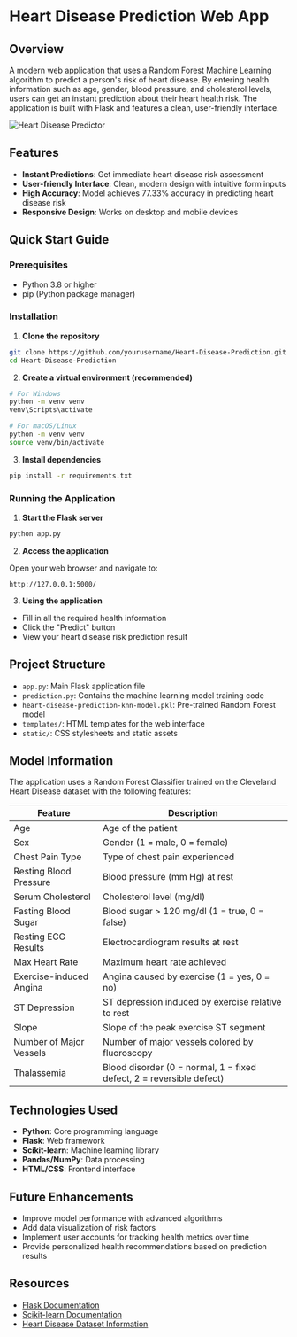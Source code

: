 # Heart Disease Prediction Web App

## Overview

A modern web application that uses a Random Forest Machine Learning algorithm to predict a person's risk of heart disease. By entering health information such as age, gender, blood pressure, and cholesterol levels, users can get an instant prediction about their heart health risk. The application is built with Flask and features a clean, user-friendly interface.

![Heart Disease Predictor](https://github.com/asthasharma98/Heart-Disease-Prediction-Deployment/blob/master/Readme_resources/heart_disease.gif)

## Features

- **Instant Predictions**: Get immediate heart disease risk assessment
- **User-friendly Interface**: Clean, modern design with intuitive form inputs
- **High Accuracy**: Model achieves 77.33% accuracy in predicting heart disease risk
- **Responsive Design**: Works on desktop and mobile devices

## Quick Start Guide

### Prerequisites

- Python 3.8 or higher
- pip (Python package manager)

### Installation

1. **Clone the repository**

```bash
git clone https://github.com/yourusername/Heart-Disease-Prediction.git
cd Heart-Disease-Prediction
```

2. **Create a virtual environment (recommended)**

```bash
# For Windows
python -m venv venv
venv\Scripts\activate

# For macOS/Linux
python -m venv venv
source venv/bin/activate
```

3. **Install dependencies**

```bash
pip install -r requirements.txt
```

### Running the Application

1. **Start the Flask server**

```bash
python app.py
```

2. **Access the application**

Open your web browser and navigate to:
```
http://127.0.0.1:5000/
```

3. **Using the application**

- Fill in all the required health information
- Click the "Predict" button
- View your heart disease risk prediction result

## Project Structure

- `app.py`: Main Flask application file
- `prediction.py`: Contains the machine learning model training code
- `heart-disease-prediction-knn-model.pkl`: Pre-trained Random Forest model
- `templates/`: HTML templates for the web interface
- `static/`: CSS stylesheets and static assets

## Model Information

The application uses a Random Forest Classifier trained on the Cleveland Heart Disease dataset with the following features:

| Feature | Description |
|---------|-------------|
| Age | Age of the patient |
| Sex | Gender (1 = male, 0 = female) |
| Chest Pain Type | Type of chest pain experienced |
| Resting Blood Pressure | Blood pressure (mm Hg) at rest |
| Serum Cholesterol | Cholesterol level (mg/dl) |
| Fasting Blood Sugar | Blood sugar > 120 mg/dl (1 = true, 0 = false) |
| Resting ECG Results | Electrocardiogram results at rest |
| Max Heart Rate | Maximum heart rate achieved |
| Exercise-induced Angina | Angina caused by exercise (1 = yes, 0 = no) |
| ST Depression | ST depression induced by exercise relative to rest |
| Slope | Slope of the peak exercise ST segment |
| Number of Major Vessels | Number of major vessels colored by fluoroscopy |
| Thalassemia | Blood disorder (0 = normal, 1 = fixed defect, 2 = reversible defect) |

## Technologies Used

- **Python**: Core programming language
- **Flask**: Web framework
- **Scikit-learn**: Machine learning library
- **Pandas/NumPy**: Data processing
- **HTML/CSS**: Frontend interface

## Future Enhancements

- Improve model performance with advanced algorithms
- Add data visualization of risk factors
- Implement user accounts for tracking health metrics over time
- Provide personalized health recommendations based on prediction results

## Resources

- [Flask Documentation](https://flask.palletsprojects.com/)
- [Scikit-learn Documentation](https://scikit-learn.org/stable/)
- [Heart Disease Dataset Information](https://archive.ics.uci.edu/ml/datasets/Heart+Disease)
